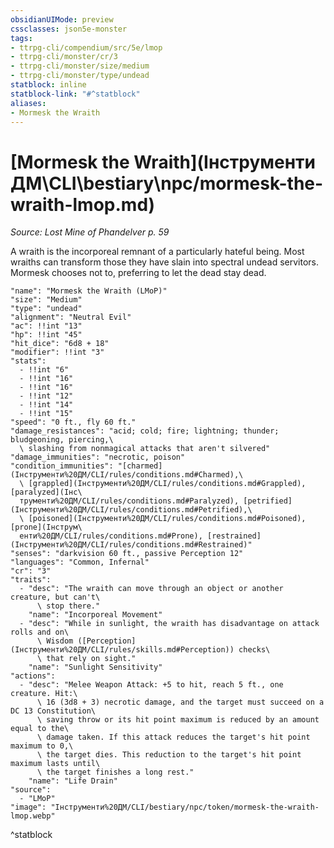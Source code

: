 ```yaml
---
obsidianUIMode: preview
cssclasses: json5e-monster
tags:
- ttrpg-cli/compendium/src/5e/lmop
- ttrpg-cli/monster/cr/3
- ttrpg-cli/monster/size/medium
- ttrpg-cli/monster/type/undead
statblock: inline
statblock-link: "#^statblock"
aliases:
- Mormesk the Wraith
---
```

# [Mormesk the Wraith](Інструменти ДМ\CLI\bestiary\npc/mormesk-the-wraith-lmop.md)
*Source: Lost Mine of Phandelver p. 59*  

A wraith is the incorporeal remnant of a particularly hateful being. Most wraiths can transform those they have slain into spectral undead servitors. Mormesk chooses not to, preferring to let the dead stay dead.

```statblock
"name": "Mormesk the Wraith (LMoP)"
"size": "Medium"
"type": "undead"
"alignment": "Neutral Evil"
"ac": !!int "13"
"hp": !!int "45"
"hit_dice": "6d8 + 18"
"modifier": !!int "3"
"stats":
  - !!int "6"
  - !!int "16"
  - !!int "16"
  - !!int "12"
  - !!int "14"
  - !!int "15"
"speed": "0 ft., fly 60 ft."
"damage_resistances": "acid; cold; fire; lightning; thunder; bludgeoning, piercing,\
  \ slashing from nonmagical attacks that aren't silvered"
"damage_immunities": "necrotic, poison"
"condition_immunities": "[charmed](Інструменти%20ДМ/CLI/rules/conditions.md#Charmed),\
  \ [grappled](Інструменти%20ДМ/CLI/rules/conditions.md#Grappled), [paralyzed](Інс\
  трументи%20ДМ/CLI/rules/conditions.md#Paralyzed), [petrified](Інструменти%20ДМ/CLI/rules/conditions.md#Petrified),\
  \ [poisoned](Інструменти%20ДМ/CLI/rules/conditions.md#Poisoned), [prone](Інструм\
  енти%20ДМ/CLI/rules/conditions.md#Prone), [restrained](Інструменти%20ДМ/CLI/rules/conditions.md#Restrained)"
"senses": "darkvision 60 ft., passive Perception 12"
"languages": "Common, Infernal"
"cr": "3"
"traits":
  - "desc": "The wraith can move through an object or another creature, but can't\
      \ stop there."
    "name": "Incorporeal Movement"
  - "desc": "While in sunlight, the wraith has disadvantage on attack rolls and on\
      \ Wisdom ([Perception](Інструменти%20ДМ/CLI/rules/skills.md#Perception)) checks\
      \ that rely on sight."
    "name": "Sunlight Sensitivity"
"actions":
  - "desc": "Melee Weapon Attack: +5 to hit, reach 5 ft., one creature. Hit:\
      \ 16 (3d8 + 3) necrotic damage, and the target must succeed on a DC 13 Constitution\
      \ saving throw or its hit point maximum is reduced by an amount equal to the\
      \ damage taken. If this attack reduces the target's hit point maximum to 0,\
      \ the target dies. This reduction to the target's hit point maximum lasts until\
      \ the target finishes a long rest."
    "name": "Life Drain"
"source":
  - "LMoP"
"image": "Інструменти%20ДМ/CLI/bestiary/npc/token/mormesk-the-wraith-lmop.webp"
```
^statblock